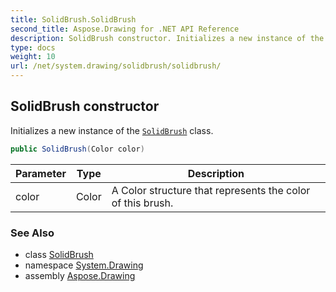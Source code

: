 ```yaml
---
title: SolidBrush.SolidBrush
second_title: Aspose.Drawing for .NET API Reference
description: SolidBrush constructor. Initializes a new instance of the SolidBrush class
type: docs
weight: 10
url: /net/system.drawing/solidbrush/solidbrush/
---
```

## SolidBrush constructor

Initializes a new instance of the [`SolidBrush`](../) class.

```csharp
public SolidBrush(Color color)
```

| Parameter | Type | Description |
| --- | --- | --- |
| color | Color | A Color structure that represents the color of this brush. |

### See Also

* class [SolidBrush](../)
* namespace [System.Drawing](../../solidbrush/)
* assembly [Aspose.Drawing](../../../)


